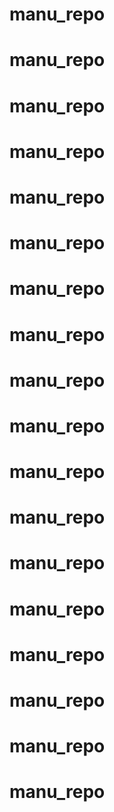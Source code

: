 # manu_repo
# manu_repo
# manu_repo
# manu_repo
# manu_repo
# manu_repo
# manu_repo
# manu_repo
# manu_repo
# manu_repo
# manu_repo
# manu_repo
# manu_repo
# manu_repo
# manu_repo
# manu_repo
# manu_repo
# manu_repo

